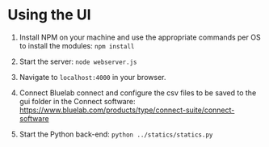 # Using the UI

1. Install NPM on your machine and use the appropriate commands per OS to install the modules:
`npm install`

2. Start the server:
`node webserver.js`

3. Navigate to `localhost:4000` in your browser.

4. Connect Bluelab connect and configure the csv files to be saved to the gui folder in the Connect software:
https://www.bluelab.com/products/type/connect-suite/connect-software

5. Start the Python back-end:
`python ../statics/statics.py`
